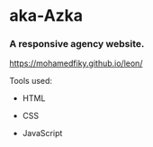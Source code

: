# aka-Azka

### A responsive agency website.

https://mohamedfiky.github.io/leon/

Tools used:

  - HTML

  - CSS

  - JavaScript

